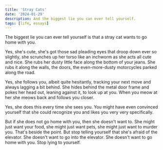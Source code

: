 ```yaml
---
title: 'Stray Cats'
date: '2024-01-29'
description: And the biggest lie you can ever tell yourself.
tags: [life, essays]
---
```


The biggest lie you can ever tell yourself is that a stray cat wants to go home with you.

Yes, she's cute, she's got those sad pleading eyes that droop down ever so slightly, she scrunches up her torso like an inchworm as she acts all cute and nice. She rubs her dusty little face along the bottom of your jeans. She rubs it along the walls, the doors, the even-more-dusty motorcycles parked along the road.

Yes, she follows you, albeit quite hesitantly, tracking your next move and always lagging a bit behind. She hides behind the metal door frame and pokes her head out, leaning against it, to look up at you. When you meow at her she meows back and follows you closer.

Yes, she does this every time she sees you. You might have even convinced yourself that she could recognize you and likes you very very specifically.

But if she does not go home with you, then she doesn't want to. She might just want your food, she might just want pets, she might just want to murder you. That's beside the point. But stop telling yourself that she's afraid of the elevator. She doesn't want to go into the elevator. She doesn't want to go home with you. Stop lying to yourself.
